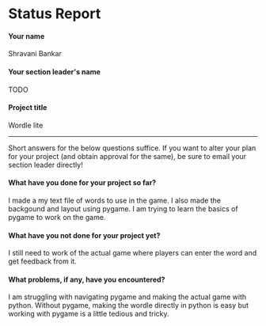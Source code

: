 # Status Report

#### Your name

Shravani Bankar

#### Your section leader's name

TODO

#### Project title

Wordle lite 

***

Short answers for the below questions suffice. If you want to alter your plan for your project (and obtain approval for the same), be sure to email your section leader directly!

#### What have you done for your project so far?

I made a my text file of words to use in the game. I also made the backgound and layout using pygame. I am trying to learn the basics of pygame to work on the game. 

#### What have you not done for your project yet?

I still need to work of the actual game where players can enter the word and get feedback from it. 

#### What problems, if any, have you encountered?

I am struggling with navigating pygame and making the actual game with python. Without pygame, making the wordle directly in python is easy but working with pygame is a little tedious and tricky. 
